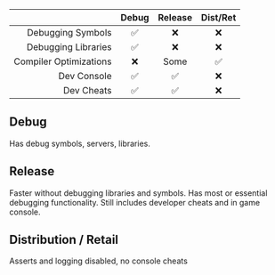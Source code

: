 
|  | Debug | Release | Dist/Ret |
| ----: | :----: | :----: | :----: |
| Debugging Symbols | ✅ | ❌ | ❌ |
| Debugging Libraries | ✅ | ❌ | ❌ |
| Compiler Optimizations | ❌ | Some | ✅ |
| Dev Console | ✅ | ✅ | ❌ |
| Dev Cheats | ✅ | ✅ | ❌ |
## Debug
Has debug symbols, servers, libraries.
## Release
Faster without debugging libraries and symbols. Has most or essential debugging functionality.
Still includes developer cheats and in game console.
## Distribution / Retail
Asserts and logging disabled, no console cheats
